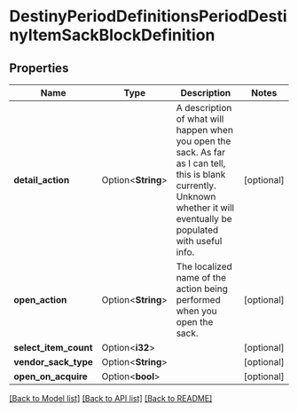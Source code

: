 # DestinyPeriodDefinitionsPeriodDestinyItemSackBlockDefinition

## Properties

Name | Type | Description | Notes
------------ | ------------- | ------------- | -------------
**detail_action** | Option<**String**> | A description of what will happen when you open the sack. As far as I can tell, this is blank currently. Unknown whether it will eventually be populated with useful info. | [optional]
**open_action** | Option<**String**> | The localized name of the action being performed when you open the sack. | [optional]
**select_item_count** | Option<**i32**> |  | [optional]
**vendor_sack_type** | Option<**String**> |  | [optional]
**open_on_acquire** | Option<**bool**> |  | [optional]

[[Back to Model list]](../README.md#documentation-for-models) [[Back to API list]](../README.md#documentation-for-api-endpoints) [[Back to README]](../README.md)


